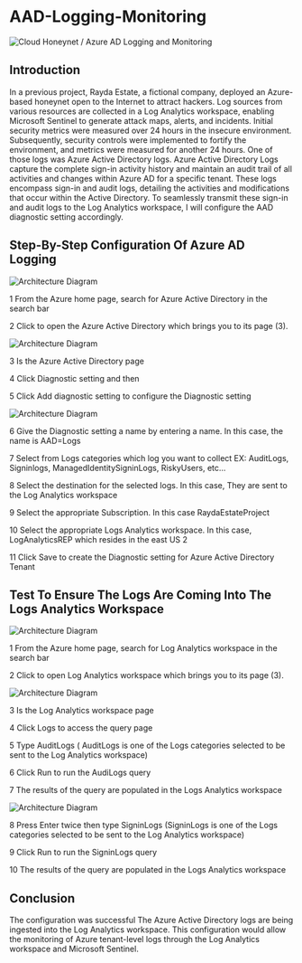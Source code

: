 # AAD-Logging-Monitoring

![Cloud Honeynet / Azure AD Logging and Monitoring](https://i.imgur.com/nELO2qX.jpg)

## Introduction

In a previous project, Rayda Estate, a fictional company, deployed an Azure-based honeynet open to the Internet to attract  hackers. Log sources from various resources are collected in a Log Analytics workspace, enabling Microsoft Sentinel to generate attack maps, alerts, and incidents. Initial security metrics were measured over 24 hours in the insecure environment. Subsequently, security controls were implemented to fortify the environment, and metrics were measured for another 24 hours. One of those logs was Azure Active Directory logs.
Azure Active Directory Logs capture the complete sign-in activity history and maintain an audit trail of all activities and changes within Azure AD for a specific tenant. These logs encompass sign-in and audit logs, detailing the activities and modifications that occur within the Active Directory. To seamlessly transmit these sign-in and audit logs to the Log Analytics workspace, I will configure the AAD diagnostic setting accordingly.

## Step-By-Step Configuration Of Azure AD Logging

![Architecture Diagram](https://i.imgur.com/46gTdRp.jpg)

1 From the Azure home page, search for Azure Active Directory in the search bar

2 Click to open the  Azure Active Directory which brings you to its page (3).

![Architecture Diagram](https://i.imgur.com/EyoWCbk.jpg)

3 Is the Azure Active Directory page

4 Click Diagnostic setting and then

5 Click Add diagnostic setting to configure the Diagnostic setting

![Architecture Diagram](https://i.imgur.com/B8fuY7a.jpg)

6 Give the Diagnostic setting a name by entering a name. In this case, the name is AAD=Logs

7 Select from Logs categories which log you want to collect
  EX: AuditLogs, Signinlogs, ManagedIdentitySigninLogs, RiskyUsers, etc...
  
8 Select the destination for the selected logs. In this case, They are sent to the
  Log Analytics workspace
  
9 Select the appropriate Subscription. In this case RaydaEstateProject

10 Select the appropriate Logs Analytics workspace. In this case, LogAnalyticsREP 
  which resides in the east US 2
  
11 Click Save to create the Diagnostic setting for Azure Active Directory Tenant

## Test To Ensure The Logs Are Coming Into The Logs Analytics Workspace

![Architecture Diagram](https://i.imgur.com/DpfQEML.jpg)

1 From the Azure home page, search for Log Analytics workspace in the search bar

2 Click to open Log Analytics workspace which brings you to its page (3).

![Architecture Diagram](https://i.imgur.com/sm0qinX.jpg)

3 Is the Log Analytics workspace page

4 Click Logs to access the query page 

5 Type AuditLogs ( AuditLogs is one of the Logs categories selected to be sent to the 
  Log Analytics workspace)

6 Click Run to run the AudiLogs query 

7 The results of the query are populated in the Logs Analytics workspace 

![Architecture Diagram](https://i.imgur.com/xTOccA0.jpg)

8 Press Enter twice then type SigninLogs (SigninLogs is one of the Logs 
  categories selected to be sent to the Log Analytics workspace)

9 Click Run to run the SigninLogs query

10 The results of the query are populated in the Logs Analytics workspace

## Conclusion
The configuration was successful The Azure Active Directory logs are being ingested into the Log Analytics workspace. This configuration would allow the monitoring of Azure tenant-level logs through the Log Analytics workspace and Microsoft Sentinel. 
